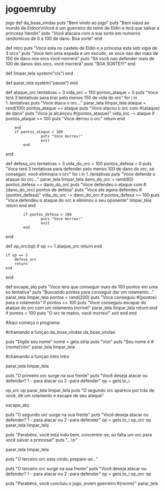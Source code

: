 # jogoemruby
jogo
def da_boas_vindas
	puts "Bem vindo ao jogo"
	puts "Bem viaod ao mundo de Eldoor\nVocê é um guerreiro do reino de Eldin e terá que salvar a princesa Vandin"
	puts "Você atacara com a sua sorte em numeros randomicos de 0 a 100 de dano. Boa sorte"
end	

def intro 
	puts "Voce esta no castelo de Eldin e a princesa esta sob vigia de 3 orcs"
	puts "Voce tem uma espada e um escudo, se voce nao der mais de 150 de dano nos orcs você morrerá"
	puts "Se você nao defender mais de 100 de danos dos orcs, você morrerá"
	puts "BOA SORTE!!!"
end	

def limpar_tela
	system("cls")
end	

def parar_tela
	system("pause")
end	

def ataque_orc
	tentativas = 3
	vida_orc = 150
	pontos_ataque = 0
	puts "Voce terá 3 tentativas para tirar pelo menos 150 de vida do orc"
		for i in 1..tentativas
			puts "Voce ataca o orc..."
			parar_tela
			limpar_tela
			ataque = rand(100)
			pontos_ataque += ataque
			puts "Voce atacou o orc com #{ataque} de dano"
			puts "Voce ja alcançou #{pontos_ataque}"
			vida_orc -= ataque
			if pontos_ataque >= 100 
				puts "Voce derrou o orc"
				return
			end	
			
		end
		if pontos_ataque < 100
					puts "Voce morreu!"
					exit
			end	
end


def defesa_orc
	tentativas = 3
	vida_do_orc = 100
	pontos_defesa = 0
	puts "Voce terá 3 tentativas para defender pelo menos 100 de dano do orc, se conseguir, você eliminara o orc"
		for i in 1..tentativas
			puts "Voce defende o ataque do orc..."
			parar_tela
			limpar_tela
			dano_do_orc = rand(80)
			pontos_defesa += dano_do_orc
			puts "Voce defendeu o ataque com #{dano_do_orc} pontos de defesa"
			puts "Voce ate agora defendeu #{pontos_defesa}"
			vida_do_orc -= dano_do_orc
			if pontos_defesa >= 100
				puts "Voce defendeu o ataque do orc e eliminou o seu oponente"
				limpar_tela
				return
			end
		end	

			if pontos_defesa < 100
					puts "Voce morreu!"
					exit
			end	
end	

def op_orc(op)
	if op == 1 
		ataque_orc
		return
	end	

	if op == 2
		defesa_orc
		return
	end	

end

def escape_atq
	puts "Voce tera que conseguir mais de 100 pontos em uma so tentativa"
	puts "Buscando pontos para conseguir dar um rolamento..."
	parar_tela
	limpar_tela
	pontos = rand(200)
	puts "Voce conseguiu #{pontos} para o rolamento"
	if pontos >= 100
		puts "Voce conseguiu escapar do ataque do orc com um rolamento incrível"
		parar_tela
		limpar_tela
		return
	end
	if pontos < 100
		puts "O orc te matou, você morreu!"
		exit
	end	
end	

#Aqui começa o programa



#chamando a funçao da_boas_vindas
da_boas_vindas

puts "Digite seu nome"
nome = gets.strip
puts "\n\n"
puts "Seu nome é #{nome}\n\n"
parar_tela
limpar_tela


#chamando a funçao intro
intro

parar_tela
limpar_tela

puts "O primeiro orc surge na sua frente"
puts "Você deseja atacar ou defender? 1 - para atacar ou 2 -para defender"
op = gets.to_i


op_orc op
parar_tela
limpar_tela
puts "O segundo orc aparece por trás de você, dê um rolamento e escape de seu ataque"

escape_atq

puts "O segundo orc surge na sua frente"
puts "Você deseja atacar ou defender? 1 - para atacar ou 2 -para defender"
op = gets.to_i
op_orc op
parar_tela
limpar_tela

puts "Parabéns, você esta indo bem, concentre-se, so falta um orc para você salvar a princesa!"
puts "...\n"

parar_tela
limpar_tela

puts "O terceiro orc esta vindo, prepare-se..."

puts "O terceiro orc surge na sua frente"
puts "Você deseja atacar ou defender? 1 - para atacar ou 2 -para defender"
op = gets.to_i
op_orc op

puts "Parabéns, você concluiu o jogo, jovem guerreiro #{nome}"
parar_tela
